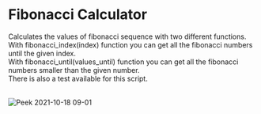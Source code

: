 # Fibonacci Calculator

Calculates the values of fibonacci sequence with two different functions.<br>
With fibonacci_index(index) function you can get all the fibonacci numbers until the given index.<br>
With fibonacci_until(values_until) function you can get all the fibonacci numbers smaller than the given number.<br>
There is also a test available for this script.<br><br>

![Peek 2021-10-18 09-01](https://user-images.githubusercontent.com/86075967/137675304-eecda015-7958-4cee-9aee-38b5b7c68ce4.gif)
